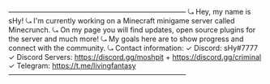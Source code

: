 —————————————————————————
⤿ Hey, my name is sHy!
⤿ I'm currently working on a Minecraft minigame server called Minecrunch.
⤿ On my page you will find updates, open source plugins for the server and much more!
⤿ My goals here are to show progress and connect with the community.
⤿ Contact information:
✓ Discord: sHy#7777
✓ Discord Servers: https://discord.gg/moshpit + https://discord.gg/criminal
✓ Telegram: https://t.me/livingfantasy
—————————————————————————
